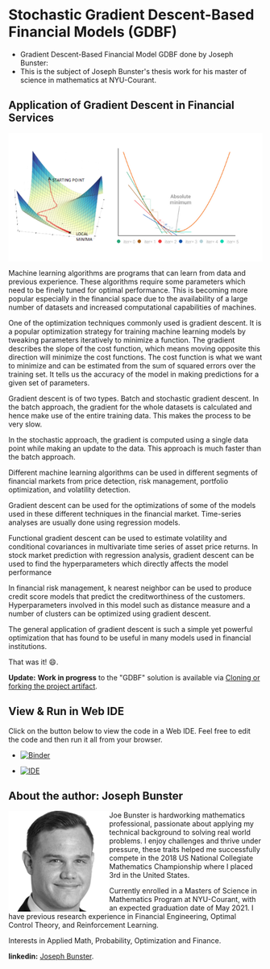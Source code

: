 # Stochastic Gradient Descent-Based Financial Models (GDBF)
- Gradient Descent-Based Financial Model GDBF done by Joseph Bunster: 
- This is the subject of Joseph Bunster's thesis work for his master of science in mathematics at NYU-Courant. 



## Application of Gradient Descent in Financial Services
 
<img align="Center" src="img/carbon.png">

<!--  carbon code -- can you guess what it does? Run and see the result!
def gradient_loop(runs=3):
    """ Repeatedly computes the gradient of a function
        Computes the gradient given the starting points and then uses the result of the gradient to feed the next iteration, with new points.
        Prints out the result of the function at each iteration
        :param: runs: number of iterations to compute
    """    # starting points
    x = np.array([1, 2, 3])
    
    # quadratic function, a parabola
    y = x**2
    
    for run in range(0, runs):
        print("Iter " + str(run) + ": Y=" + str(y))        # compute first derivative
        x = np.gradient(y, 1)        # update the function output
        y = x ** 2
gradient_loop()
-->

Machine learning algorithms are programs that can learn from data and previous experience. These algorithms require some parameters which need to be finely tuned for optimal performance. This is becoming more popular especially in the financial space due to the availability of a large number of datasets and increased computational capabilities of machines.

One of the optimization techniques commonly used is gradient descent. It is a popular optimization strategy for training machine learning models by tweaking parameters iteratively to minimize a function. The gradient describes the slope of the cost function, which means moving opposite this direction will minimize the cost functions. The cost function is what we want to minimize and can be estimated from the sum of squared errors over the training set. It tells us the accuracy of the model in making predictions for a given set of parameters.

Gradient descent is of two types. Batch and stochastic gradient descent. In the batch approach, the gradient for the whole datasets is calculated and hence make use of the entire training data. This makes the process to be very slow.

In the stochastic approach, the gradient is computed using a single data point while making an update to the data. This approach is much faster than the batch approach.

Different machine learning algorithms can be used in different segments of financial markets from price detection, risk management, portfolio optimization, and volatility detection.

Gradient descent can be used for the optimizations of some of the models used in these different techniques in the financial market. Time-series analyses are usually done using regression models.

Functional gradient descent can be used to estimate volatility and conditional covariances in multivariate time series of asset price returns. In stock market prediction with regression analysis, gradient descent can be used to find the hyperparameters which directly affects the model performance

In financial risk management, k nearest neighbor can be used to produce credit score models that predict the creditworthiness of the customers. Hyperparameters involved in this model such as distance measure and a number of clusters can be optimized using gradient descent.

The general application of gradient descent is such a simple yet powerful optimization that has found to be useful in many models used in financial institutions.

That was it! :smile:.

**Update:** **Work in progress** to the "GDBF" solution is available via [Cloning or forking the project artifact](https://github.com/RedaMastouri/GradientDescentBasedFinancialModels.git).

## View & Run in Web IDE

Click on the button below to view the code in a Web IDE. Feel free to edit the code and then run it all from your browser.

- [![Binder](https://mybinder.org/badge_logo.svg)](https://mybinder.org/v2/gh/RedaMastouri/GradientDescentBasedFinancialModels/HEAD)

- [![IDE](https://codio-public.s3.amazonaws.com/sharing/demo-in-ide.png)](https://codio.com/p/create/?from_github=gdbf)

## About the author: Joseph Bunster
<img align="left" src="img/author.png">

Joe Bunster is hardworking mathematics professional, passionate about applying my technical background to solving real world problems. I enjoy challenges and thrive under pressure, these traits helped me successfully compete in the 2018 US National Collegiate Mathematics Championship where I placed 3rd in the United States.

Currently enrolled in a Masters of Science in Mathematics Program at NYU-Courant, with an expected graduation date of May 2021. I have previous research experience in Financial Engineering, Optimal Control Theory, and Reinforcement Learning.

Interests in Applied Math, Probability, Optimization and Finance.

**linkedin:**  [Joseph Bunster](https://www.linkedin.com/in/joseph-bunster/).